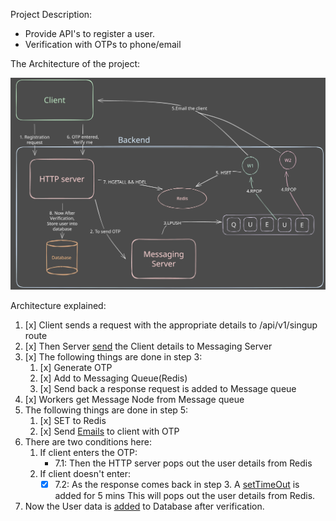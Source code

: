 Project Description:
- Provide API's to register a user.
- Verification with OTPs to phone/email

The Architecture of the project:

![Registration-Architecture.svg](./Registration-Architecture.svg)


Architecture explained:
1. [x] Client sends a request with the appropriate details to /api/v1/singup route
2. [x] Then Server [send](https://blog.tericcabrel.com/http-requests-springboot-rest-template/) the Client details to Messaging Server
3. [x] The following things are done in step 3:
   1. [x] Generate OTP
   2. [x] Add to Messaging Queue(Redis)
   3. [x] Send back a response request is added to Message queue
4. [x] Workers get Message Node from Message queue
5. The following things are done in step 5:
   1. [x] SET to Redis
   2. [x] Send [Emails](https://nodemailer.com/) to client with OTP
6. There are two conditions here:
   1. If client enters the OTP:
      - 7.1: Then the HTTP server pops out the user details from Redis
   2. If client doesn't enter:
      - [x] 7.2: As the response comes back in step 3. A [setTimeOut](https://stackoverflow.com/questions/26311470/what-is-the-equivalent-of-javascript-settimeout-in-java) is added for 5 mins
            This will pops out the user details from Redis.
7. Now the User data is [added](https://github.com/ManikantaMandala/learningJava/tree/day7) to Database after verification.
